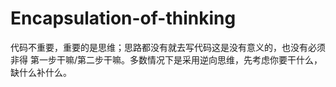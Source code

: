 # Encapsulation-of-thinking
代码不重要，重要的是思维；思路都没有就去写代码这是没有意义的，也没有必须非得 第一步干嘛/第二步干嘛。多数情况下是采用逆向思维，先考虑你要干什么，缺什么补什么。
